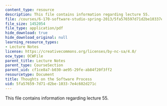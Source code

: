```yaml
---
content_type: resource
description: This file contains information regarding lecture 55.
file: /courses/6-170-software-studio-spring-2013/5fa576597d71d2be10337e4c602d271c_MIT6_170S13_55-th-on-proc.pdf
file_size: 1452054
file_type: application/pdf
hide_download: true
hide_download_original: null
learning_resource_types:
- Lecture Notes
license: https://creativecommons.org/licenses/by-nc-sa/4.0/
ocw_type: OCWFile
parent_title: Lecture Notes
parent_type: CourseSection
parent_uid: cf1ce8a7-b030-ae95-29fe-ab84f20f3ff2
resourcetype: Document
title: Thoughts on the Software Process
uid: 5fa57659-7d71-d2be-1033-7e4c602d271c
---
```

This file contains information regarding lecture 55.